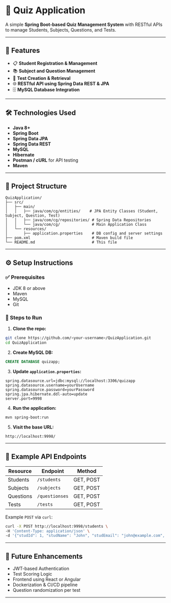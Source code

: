# 📘 Quiz Application

A simple **Spring Boot-based Quiz Management System** with RESTful APIs to manage Students, Subjects, Questions, and Tests.

---

## 📌 Features

- 📋 **Student Registration & Management**  
- 📚 **Subject and Question Management**  
- 🧠 **Test Creation & Retrieval**  
- 🌐 **RESTful API using Spring Data REST & JPA**  
- 🗄️ **MySQL Database Integration**

---

## 🛠️ Technologies Used

- **Java 8+**
- **Spring Boot**
- **Spring Data JPA**
- **Spring Data REST**
- **MySQL**
- **Hibernate**
- **Postman / cURL** for API testing
- **Maven**

---

## 📂 Project Structure

```
QuizApplication/
├── src/
│   ├── main/
│   │   ├── java/com/cg/entities/    # JPA Entity Classes (Student, Subject, Question, Test)
│   │   ├── java/com/cg/repositories/ # Spring Data Repositories
│   │   └── java/com/cg/              # Main Application Class
│   └── resources/
│       ├── application.properties    # DB config and server settings
├── pom.xml                           # Maven build file
└── README.md                         # This file
```

---

## ⚙️ Setup Instructions

### ✅ Prerequisites

- JDK 8 or above
- Maven
- MySQL
- Git

### 🚀 Steps to Run

1. **Clone the repo:**
```bash
git clone https://github.com/<your-username>/QuizApplication.git
cd QuizApplication
```

2. **Create MySQL DB:**
```sql
CREATE DATABASE quizapp;
```

3. **Update `application.properties`:**
```properties
spring.datasource.url=jdbc:mysql://localhost:3306/quizapp
spring.datasource.username=yourUsername
spring.datasource.password=yourPassword
spring.jpa.hibernate.ddl-auto=update
server.port=9998
```

4. **Run the application:**
```bash
mvn spring-boot:run
```

5. **Visit the base URL:**
```
http://localhost:9998/
```

---

## 🧪 Example API Endpoints

| Resource    | Endpoint                         | Method |
|-------------|----------------------------------|--------|
| Students    | `/students`                      | GET, POST |
| Subjects    | `/subjects`                      | GET, POST |
| Questions   | `/questionses`                   | GET, POST |
| Tests       | `/tests`                         | GET, POST |

Example `POST` via `curl`:
```bash
curl -X POST http://localhost:9998/students \
-H 'Content-Type: application/json' \
-d '{"studId": 1, "studName": "John", "studEmail": "john@example.com", "studMobNo": 9876543210, "studPassword": "test123"}'
```

---

## 🧠 Future Enhancements

- JWT-based Authentication
- Test Scoring Logic
- Frontend using React or Angular
- Dockerization & CI/CD pipeline
- Question randomization per test

---
